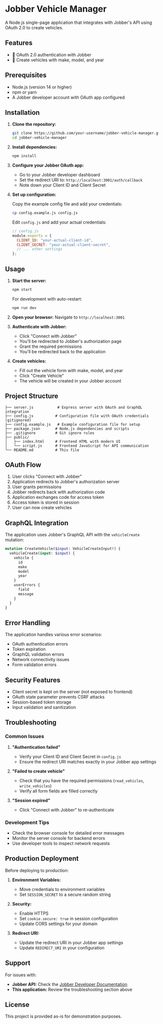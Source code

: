 # Jobber Vehicle Manager

A Node.js single-page application that integrates with Jobber's API using OAuth 2.0 to create vehicles.

## Features

- 🔐 OAuth 2.0 authentication with Jobber
- 🚗 Create vehicles with make, model, and year

## Prerequisites

- Node.js (version 14 or higher)
- npm or yarn
- A Jobber developer account with OAuth app configured

## Installation

1. **Clone the repository:**

   ```bash
   git clone https://github.com/your-username/jobber-vehicle-manager.git
   cd jobber-vehicle-manager
   ```

2. **Install dependencies:**

   ```bash
   npm install
   ```

3. **Configure your Jobber OAuth app:**

   - Go to your Jobber developer dashboard
   - Set the redirect URI to: `http://localhost:3001/auth/callback`
   - Note down your Client ID and Client Secret

4. **Set up configuration:**

   Copy the example config file and add your credentials:

   ```bash
   cp config.example.js config.js
   ```

   Edit `config.js` and add your actual credentials:

   ```javascript
   // config.js
   module.exports = {
     CLIENT_ID: "your-actual-client-id",
     CLIENT_SECRET: "your-actual-client-secret",
     // ... other settings
   };
   ```

## Usage

1. **Start the server:**

   ```bash
   npm start
   ```

   For development with auto-restart:

   ```bash
   npm run dev
   ```

2. **Open your browser:**
   Navigate to `http://localhost:3001`

3. **Authenticate with Jobber:**

   - Click "Connect with Jobber"
   - You'll be redirected to Jobber's authorization page
   - Grant the required permissions
   - You'll be redirected back to the application

4. **Create vehicles:**
   - Fill out the vehicle form with make, model, and year
   - Click "Create Vehicle"
   - The vehicle will be created in your Jobber account

## Project Structure

```
├── server.js           # Express server with OAuth and GraphQL integration
├── config.js          # Configuration file with OAuth credentials (gitignored)
├── config.example.js   # Example configuration file for setup
├── package.json       # Node.js dependencies and scripts
├── .gitignore         # Git ignore rules
├── public/
│   ├── index.html     # Frontend HTML with modern UI
│   └── script.js      # Frontend JavaScript for API communication
└── README.md          # This file
```

## OAuth Flow

1. User clicks "Connect with Jobber"
2. Application redirects to Jobber's authorization server
3. User grants permissions
4. Jobber redirects back with authorization code
5. Application exchanges code for access token
6. Access token is stored in session
7. User can now create vehicles

## GraphQL Integration

The application uses Jobber's GraphQL API with the `vehicleCreate` mutation:

```graphql
mutation CreateVehicle($input: VehicleCreateInput!) {
  vehicleCreate(input: $input) {
    vehicle {
      id
      make
      model
      year
    }
    userErrors {
      field
      message
    }
  }
}
```

## Error Handling

The application handles various error scenarios:

- OAuth authentication errors
- Token expiration
- GraphQL validation errors
- Network connectivity issues
- Form validation errors

## Security Features

- Client secret is kept on the server (not exposed to frontend)
- OAuth state parameter prevents CSRF attacks
- Session-based token storage
- Input validation and sanitization

## Troubleshooting

### Common Issues

1. **"Authentication failed"**

   - Verify your Client ID and Client Secret in `config.js`
   - Ensure the redirect URI matches exactly in your Jobber app settings

2. **"Failed to create vehicle"**

   - Check that you have the required permissions (`read_vehicles`, `write_vehicles`)
   - Verify all form fields are filled correctly

3. **"Session expired"**
   - Click "Connect with Jobber" to re-authenticate

### Development Tips

- Check the browser console for detailed error messages
- Monitor the server console for backend errors
- Use developer tools to inspect network requests

## Production Deployment

Before deploying to production:

1. **Environment Variables:**

   - Move credentials to environment variables
   - Set `SESSION_SECRET` to a secure random string

2. **Security:**

   - Enable HTTPS
   - Set `cookie.secure: true` in session configuration
   - Update CORS settings for your domain

3. **Redirect URI:**
   - Update the redirect URI in your Jobber app settings
   - Update `REDIRECT_URI` in your configuration

## Support

For issues with:

- **Jobber API:** Check the [Jobber Developer Documentation](https://developer.getjobber.com/docs)
- **This application:** Review the troubleshooting section above

## License

This project is provided as-is for demonstration purposes.

